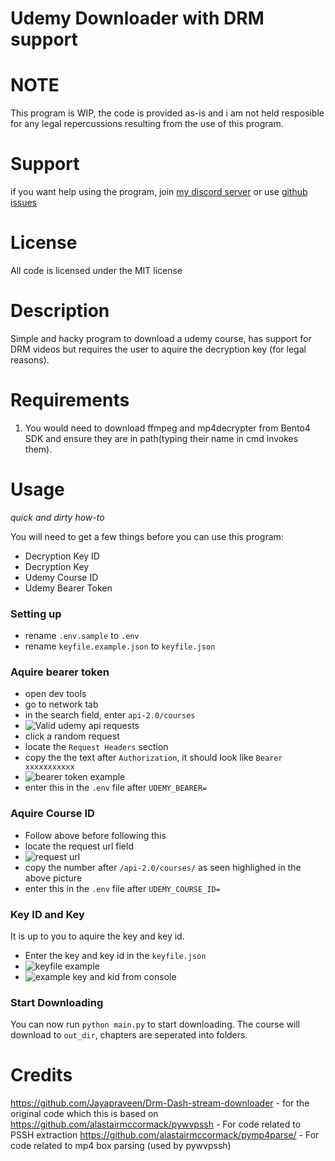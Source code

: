 # Udemy Downloader with DRM support

# NOTE

This program is WIP, the code is provided as-is and i am not held resposible for any legal repercussions resulting from the use of this program.

# Support

if you want help using the program, join [my discord server](https://discord.gg/5B3XVb4RRX) or use [github issues](https://github.com/Puyodead1/udemy-downloader/issues)

# License

All code is licensed under the MIT license

# Description

Simple and hacky program to download a udemy course, has support for DRM videos but requires the user to aquire the decryption key (for legal reasons).

# Requirements

1. You would need to download ffmpeg and mp4decrypter from Bento4 SDK and ensure they are in path(typing their name in cmd invokes them).

# Usage

_quick and dirty how-to_

You will need to get a few things before you can use this program:

- Decryption Key ID
- Decryption Key
- Udemy Course ID
- Udemy Bearer Token

### Setting up

- rename `.env.sample` to `.env`
- rename `keyfile.example.json` to `keyfile.json`

### Aquire bearer token

- open dev tools
- go to network tab
- in the search field, enter `api-2.0/courses`
- ![Valid udemy api requests](https://i.imgur.com/Or371l7.png)
- click a random request
- locate the `Request Headers` section
- copy the the text after `Authorization`, it should look like `Bearer xxxxxxxxxxx`
- ![bearer token example](https://i.imgur.com/FhQdwgD.png)
- enter this in the `.env` file after `UDEMY_BEARER=`

### Aquire Course ID

- Follow above before following this
- locate the request url field
- ![request url](https://i.imgur.com/EUIV3bk.png)
- copy the number after `/api-2.0/courses/` as seen highlighed in the above picture
- enter this in the `.env` file after `UDEMY_COURSE_ID=`

### Key ID and Key

It is up to you to aquire the key and key id.

- Enter the key and key id in the `keyfile.json`
- ![keyfile example](https://i.imgur.com/wLPsqOR.png)
- ![example key and kid from console](https://i.imgur.com/awgndZA.png)

### Start Downloading

You can now run `python main.py` to start downloading. The course will download to `out_dir`, chapters are seperated into folders.

# Credits

https://github.com/Jayapraveen/Drm-Dash-stream-downloader - for the original code which this is based on
https://github.com/alastairmccormack/pywvpssh - For code related to PSSH extraction
https://github.com/alastairmccormack/pymp4parse/ - For code related to mp4 box parsing (used by pywvpssh)
